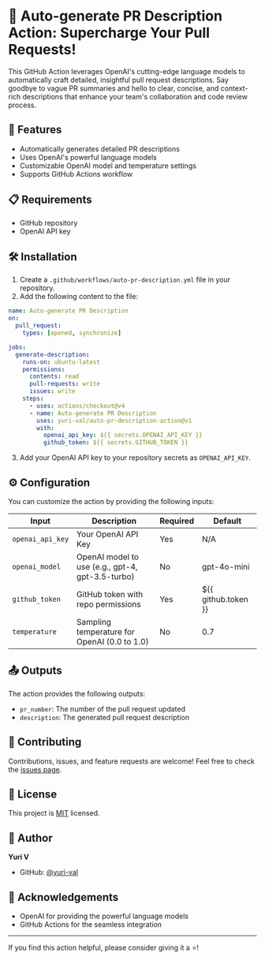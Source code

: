 # 🤖 Auto-generate PR Description Action: Supercharge Your Pull Requests!

This GitHub Action leverages OpenAI's cutting-edge language models to automatically craft detailed, insightful pull request descriptions. Say goodbye to vague PR summaries and hello to clear, concise, and context-rich descriptions that enhance your team's collaboration and code review process.

## 🚀 Features

- Automatically generates detailed PR descriptions
- Uses OpenAI's powerful language models
- Customizable OpenAI model and temperature settings
- Supports GitHub Actions workflow

## 📋 Requirements

- GitHub repository
- OpenAI API key

## 🛠️ Installation

1. Create a `.github/workflows/auto-pr-description.yml` file in your repository.
2. Add the following content to the file:

```yaml
name: Auto-generate PR Description
on:
  pull_request:
    types: [opened, synchronize]

jobs:
  generate-description:
    runs-on: ubuntu-latest
    permissions:
      contents: read
      pull-requests: write
      issues: write
    steps:
      - uses: actions/checkout@v4
      - name: Auto-generate PR Description
        uses: yuri-val/auto-pr-description-action@v1
        with:
          openai_api_key: ${{ secrets.OPENAI_API_KEY }}
          github_token: ${{ secrets.GITHUB_TOKEN }}
```

3. Add your OpenAI API key to your repository secrets as `OPENAI_API_KEY`.

## ⚙️ Configuration

You can customize the action by providing the following inputs:

| Input | Description | Required | Default |
|-------|-------------|----------|---------|
| `openai_api_key` | Your OpenAI API Key | Yes | N/A |
| `openai_model` | OpenAI model to use (e.g., gpt-4, gpt-3.5-turbo) | No | gpt-4o-mini |
| `github_token` | GitHub token with repo permissions | Yes | ${{ github.token }} |
| `temperature` | Sampling temperature for OpenAI (0.0 to 1.0) | No | 0.7 |

## 📤 Outputs

The action provides the following outputs:

- `pr_number`: The number of the pull request updated
- `description`: The generated pull request description

## 🤝 Contributing

Contributions, issues, and feature requests are welcome! Feel free to check the [issues page](https://github.com/yuri-val/auto-pr-description-action/issues).

## 📝 License

This project is [MIT](https://opensource.org/licenses/MIT) licensed.

## 👤 Author

**Yuri V**

* GitHub: [@yuri-val](https://github.com/yuri-val)

## 🙏 Acknowledgements

- OpenAI for providing the powerful language models
- GitHub Actions for the seamless integration

---

If you find this action helpful, please consider giving it a ⭐️!
